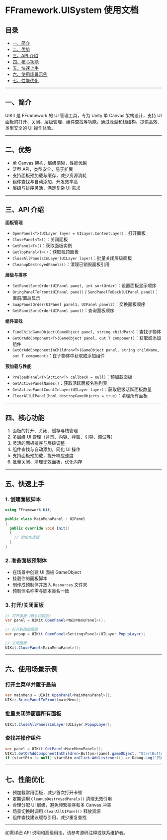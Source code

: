 # FFramework.UISystem 使用文档

## 目录

- [一、简介](#一简介)
- [二、优势](#二优势)
- [三、API 介绍](#三api介绍)
- [四、核心功能](#四核心功能)
- [五、快速上手](#五快速上手)
- [六、使用场景示例](#六使用场景示例)
- [七、性能优化](#七性能优化)

---

## 一、简介

UIKit 是 FFramework 的 UI 管理工具，专为 Unity 单 Canvas 架构设计，支持 UI 面板的打开、关闭、层级管理、组件查找等功能。通过泛型和栈结构，提供高效、类型安全的 UI 操作体验。

---

## 二、优势

- 单 Canvas 架构，层级清晰，性能优越
- 泛型 API，类型安全，易于扩展
- 支持面板预加载与缓存，减少资源消耗
- 组件查找与自动添加，开发效率高
- 层级与排序灵活，满足复杂 UI 需求

---

## 三、API 介绍

**面板管理**

- `OpenPanel<T>(UILayer layer = UILayer.ContentLayer)`：打开面板
- `ClosePanel<T>()`：关闭面板
- `GetPanel<T>()`：获取面板实例
- `GetTopPanel<T>()`：获取栈顶面板
- `CloseAllPanelsInLayer(UILayer layer)`：批量关闭层级面板
- `CleanupDestroyedPanels()`：清理已销毁面板引用

**层级与排序**

- `SetPanelSortOrder(UIPanel panel, int sortOrder)`：设置面板显示顺序
- `BringPanelToFront(UIPanel panel)` / `SendPanelToBack(UIPanel panel)`：置前/置后显示
- `SwapPanelOrder(UIPanel panel1, UIPanel panel2)`：交换面板顺序
- `GetPanelSortOrder(UIPanel panel)`：查询面板顺序

**组件查找**

- `FindChildGameObject(GameObject panel, string childPath)`：查找子物体
- `GetOrAddComponent<T>(GameObject panel, out T component)`：获取或添加组件
- `GetOrAddComponentInChildren<T>(GameObject panel, string childName, out T component)`：在子物体中获取或添加组件

**预加载与性能**

- `PreloadPanel<T>(Action<T> callback = null)`：预加载面板
- `GetActivePanelNames()`：获取活跃面板名称列表
- `GetActivePanelCountInLayer(UILayer layer)`：获取层级活跃面板数量
- `ClearAllUIPanel(bool destroyGameObjects = true)`：清理所有面板

---

## 四、核心功能

1. 面板的打开、关闭、缓存与栈管理
2. 多层级 UI 管理（背景、内容、弹窗、引导、调试等）
3. 灵活的面板排序与层级调整
4. 组件查找与自动添加，简化 UI 操作
5. 支持面板预加载，提升响应速度
6. 批量关闭、清理无效面板，优化内存

---

## 五、快速上手

### 1. 创建面板脚本

```csharp
using FFramework.Kit;

public class MainMenuPanel : UIPanel
{
  public override void Init()
  {
    // 初始化逻辑
  }
}
```

### 2. 准备面板预制体

- 在场景中创建 UI 面板 GameObject
- 挂载你的面板脚本
- 制作成预制体并放入 `Resources` 文件夹
- 预制体名称需与脚本类名一致

### 3. 打开/关闭面板

```csharp
// 打开面板（默认内容层）
var panel = UIKit.OpenPanel<MainMenuPanel>();

// 打开到指定层级
var popup = UIKit.OpenPanel<SettingsPanel>(UILayer.PopupLayer);

// 关闭面板
UIKit.ClosePanel<MainMenuPanel>();
```

---

## 六、使用场景示例

### 打开主菜单并置于最前

```csharp
var mainMenu = UIKit.OpenPanel<MainMenuPanel>();
UIKit.BringPanelToFront(mainMenu);
```

### 批量关闭弹窗层所有面板

```csharp
UIKit.CloseAllPanelsInLayer(UILayer.PopupLayer);
```

### 查找并操作组件

```csharp
var panel = UIKit.GetPanel<MainMenuPanel>();
UIKit.GetOrAddComponentInChildren<Button>(panel.gameObject, "StartButton", out Button startBtn);
if (startBtn != null) startBtn.onClick.AddListener(() => Debug.Log("开始游戏"));
```

---

## 七、性能优化

- 预加载常用面板，减少首次打开卡顿
- 定期调用 `CleanupDestroyedPanels()` 清理无效引用
- 合理分配 UI 层级，避免频繁排序和多 Canvas 冲突
- 场景切换时调用 `ClearAllUIPanel()` 释放资源
- 组件查找建议缓存引用，减少重复查找

---

如需详细 API 说明和高级用法，请参考源码注释或联系维护者。
